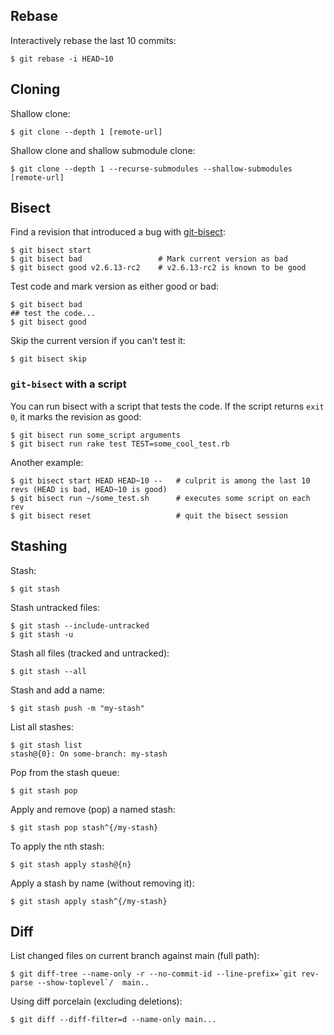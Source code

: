## Rebase

Interactively rebase the last 10 commits:
```shell
$ git rebase -i HEAD~10
```

## Cloning

Shallow clone:
```
$ git clone --depth 1 [remote-url]
```

Shallow clone and shallow submodule clone:
```
$ git clone --depth 1 --recurse-submodules --shallow-submodules [remote-url]
```

## Bisect

Find a revision that introduced a bug with [git-bisect](https://git-scm.com/docs/git-bisect):
```
$ git bisect start
$ git bisect bad                 # Mark current version as bad
$ git bisect good v2.6.13-rc2    # v2.6.13-rc2 is known to be good
```

Test code and mark version as either good or bad:
```
$ git bisect bad
## test the code...
$ git bisect good
```

Skip the current version if you can't test it:
```
$ git bisect skip
```

### `git-bisect` with a script
You can run bisect with a script that tests the code. If the script returns `exit 0`, it marks the revision as good:
```
$ git bisect run some_script arguments
$ git bisect run rake test TEST=some_cool_test.rb
```

Another example:
```
$ git bisect start HEAD HEAD~10 --   # culprit is among the last 10 revs (HEAD is bad, HEAD~10 is good)
$ git bisect run ~/some_test.sh      # executes some script on each rev
$ git bisect reset                   # quit the bisect session
```

## Stashing

Stash:
```
$ git stash
```

Stash untracked files:
```
$ git stash --include-untracked
$ git stash -u
```

Stash all files (tracked and untracked):
```
$ git stash --all
```

Stash and add a name:
```
$ git stash push -m "my-stash"
```

List all stashes:
```
$ git stash list
stash@{0}: On some-branch: my-stash 
```

Pop from the stash queue:
```
$ git stash pop
```

Apply and remove (pop) a named stash:
```
$ git stash pop stash^{/my-stash}
```

To apply the nth stash:
```
$ git stash apply stash@{n}
```

Apply a stash by name (without removing it):
```
$ git stash apply stash^{/my-stash}
```

## Diff

List changed files on current branch against main (full path):
```
$ git diff-tree --name-only -r --no-commit-id --line-prefix=`git rev-parse --show-toplevel`/  main..
```

Using diff porcelain (excluding deletions):
```
$ git diff --diff-filter=d --name-only main...
```
